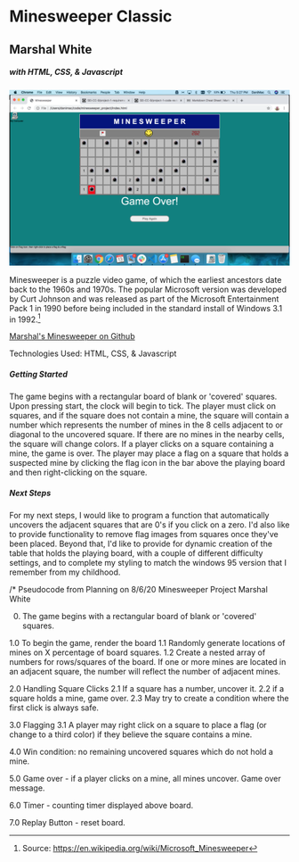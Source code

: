 # Minesweeper Classic
## Marshal White
##### with HTML, CSS, & Javascript



![alt text](imgs/gameplay.png)



Minesweeper is a puzzle video game, of which the earliest ancestors date back to the 1960s and 1970s.  The popular Microsoft version was developed by Curt Johnson and was released as part of the Microsoft Entertainment Pack 1 in 1990 before being included in the standard install of Windows 3.1 in 1992.[^1]




[Marshal's Minesweeper on Github](https://github.com/mhwhite22/minesweeper_project)



Technologies Used: HTML, CSS, & Javascript



##### Getting Started

The game begins with a rectangular board of blank or 'covered' squares.  Upon pressing start, the clock will begin to tick.  The player must click on squares, and if the square does not contain a mine, the square will contain a number which represents the number of mines in the 8 cells adjacent to or diagonal to the uncovered square.  If there are no mines in the nearby cells, the square will change colors.  If a player clicks on a square containing a mine, the game is over.  The player may place a flag on a square that holds a suspected mine by clicking the flag icon in the bar above the playing board and then right-clicking on the square.  


##### Next Steps

For my next steps, I would like to program a function that automatically uncovers the adjacent squares that are 0's if you click on a zero.  I'd also like to provide functionality to remove flag images from squares once they've been placed.  Beyond that, I'd like to provide for dynamic creation of the table that holds the playing board, with a couple of different difficulty settings, and to complete my styling to match the windows 95 version that I remember from my childhood.


[^1]: Source: https://en.wikipedia.org/wiki/Microsoft_Minesweeper







/*   Pseudocode from Planning on 8/6/20
Minesweeper Project
Marshal White






0. The game begins with a rectangular board of blank or 'covered' squares.

1.0 To begin the game, render the board
  1.1 Randomly generate locations of mines on X percentage of board squares.
  1.2 Create a nested array of numbers for rows/squares of the board.  If one or more mines are located in an adjacent square, the number will reflect the number of adjacent mines.

2.0 Handling Square Clicks
  2.1 If a square has a number, uncover it.
  2.2 if a square holds a mine, game over.
  2.3 May try to create a condition where the first click is always safe.

3.0 Flagging
  3.1 A player may right click on a square to place a flag (or change to a third color) if they believe the square contains a mine.

4.0 Win condition: no remaining uncovered squares which do not hold a mine.

5.0 Game over - if a player clicks on a mine, all mines uncover.  Game over message.

6.0 Timer - counting timer displayed above board.

7.0 Replay Button - reset board.